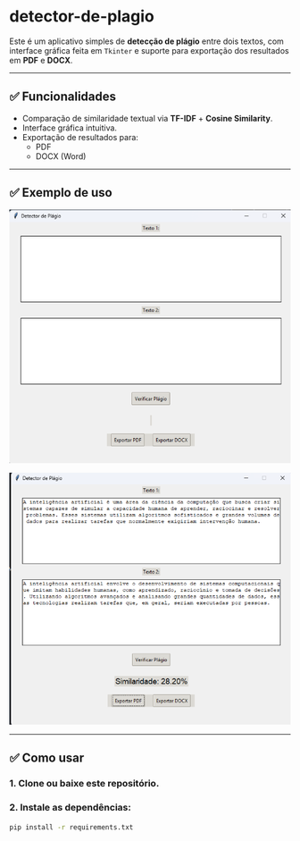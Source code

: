 # detector-de-plagio

Este é um aplicativo simples de **detecção de plágio** entre dois textos, com interface gráfica feita em `Tkinter` e suporte para exportação dos resultados em **PDF** e **DOCX**.

---

## ✅ **Funcionalidades**

- Comparação de similaridade textual via **TF-IDF** + **Cosine Similarity**.
- Interface gráfica intuitiva.
- Exportação de resultados para:
  - PDF
  - DOCX (Word)

---

## ✅ **Exemplo de uso**

[![Veja](teste2.png)](test1.png)

[![Veja](teste1.png)](test1.png)


---

## ✅ **Como usar**

### 1. Clone ou baixe este repositório.

### 2. Instale as dependências:

```bash
pip install -r requirements.txt
